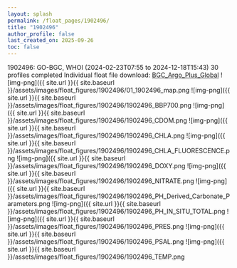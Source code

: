 ```yaml
---
layout: splash
permalink: /float_pages/1902496/
title: "1902496"
author_profile: false
last_created_on: 2025-09-26
toc: false
---
```

 
1902496: GO-BGC, WHOI (2024-02-23T07:55 to 2024-12-18T15:43)
30 profiles completed
Individual float file download: [BGC_Argo_Plus_Global](https://ftp.soest.hawaii.edu/bgc_argo_plus/Individual_Floats/outliers_removed/1902496_Sprof_processed.nc)
![img-png]({{ site.url }}{{ site.baseurl }}/assets/images/float_figures/1902496/01_1902496_map.png
![img-png]({{ site.url }}{{ site.baseurl }}/assets/images/float_figures/1902496/1902496_BBP700.png
![img-png]({{ site.url }}{{ site.baseurl }}/assets/images/float_figures/1902496/1902496_CDOM.png
![img-png]({{ site.url }}{{ site.baseurl }}/assets/images/float_figures/1902496/1902496_CHLA.png
![img-png]({{ site.url }}{{ site.baseurl }}/assets/images/float_figures/1902496/1902496_CHLA_FLUORESCENCE.png
![img-png]({{ site.url }}{{ site.baseurl }}/assets/images/float_figures/1902496/1902496_DOXY.png
![img-png]({{ site.url }}{{ site.baseurl }}/assets/images/float_figures/1902496/1902496_NITRATE.png
![img-png]({{ site.url }}{{ site.baseurl }}/assets/images/float_figures/1902496/1902496_PH_Derived_Carbonate_Parameters.png
![img-png]({{ site.url }}{{ site.baseurl }}/assets/images/float_figures/1902496/1902496_PH_IN_SITU_TOTAL.png
![img-png]({{ site.url }}{{ site.baseurl }}/assets/images/float_figures/1902496/1902496_PRES.png
![img-png]({{ site.url }}{{ site.baseurl }}/assets/images/float_figures/1902496/1902496_PSAL.png
![img-png]({{ site.url }}{{ site.baseurl }}/assets/images/float_figures/1902496/1902496_TEMP.png
